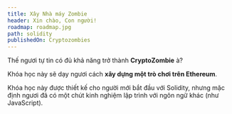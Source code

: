 ```yaml
---
title: Xây Nhà máy Zombie
header: Xin chào, Con người!
roadmap: roadmap.jpg
path: solidity
publishedOn: Cryptozombies
---
```


<!-- So you think you have what it takes to become a **CryptoZombie**, huh? -->
Thế ngươi tự tin có đủ khả năng trở thành **CryptoZombie** à?

<!-- This course will teach you how to **build a game on Ethereum**. -->
Khóa học này sẽ dạy ngươi cách **xây dựng một trò chơi trên Ethereum**.

<!-- It's designed for beginners to Solidity, but it assumes you have some experience
programming in another language (e.g. JavaScript). -->
Khóa học này được thiết kế cho người mới bắt đầu với Solidity, nhưng mặc định ngươi đã có một chút kinh nghiệm 
lập trình với ngôn ngữ khác (như JavaScript).